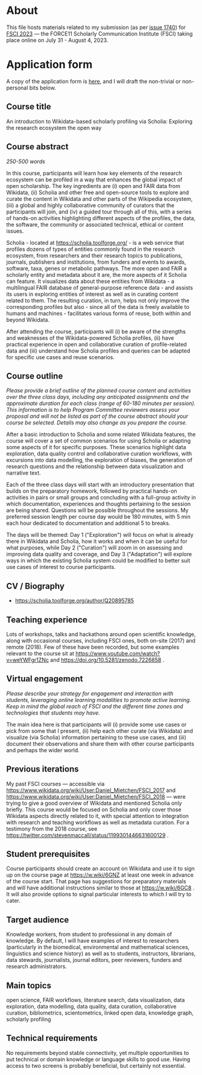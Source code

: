 # About

This file hosts materials related to my submission (as per [issue 1740](https://github.com/Daniel-Mietchen/ideas/issues/1740)) for [FSCI 2023](https://force11.org/fsci/2023/) &mdash; the FORCE11 Scholarly Communication Institute (FSCI) taking place online on July 31 - August 4, 2023.

# Application form

A copy of the application form is [here](https://github.com/Daniel-Mietchen/ideas/issues/1740#issuecomment-1404378112), and I will draft the non-trivial or non-personal bits below.

## Course title

An introduction to Wikidata-based scholarly profiling via Scholia: Exploring the research ecosystem the open way

## Course abstract
*250-500 words*

In this course, participants will learn how key elements of the research ecosystem can be profiled in a way that enhances the global impact of open scholarship. The key ingredients are (i) open and FAIR data from Wikidata, (ii) Scholia and other free and open-source tools to explore and curate the content in Wikidata and other parts of the Wikipedia ecosystem, (iii) a global and highly collaborative community of curators that the participants will join, and (iv) a guided tour through all of this, with a series of hands-on activities highlighting different aspects of the profiles, the data, the software, the community or associated technical, ethical or content issues.

Scholia - located at https://scholia.toolforge.org/ - is a web service that profiles dozens of types of entities commonly found in the research ecosystem, from researchers and their research topics to publications, journals, publishers and institutions, from funders and events to awards, software, taxa, genes or metabolic pathways. The more open and FAIR a scholarly entity and metadata about it are, the more aspects of it Scholia can feature. It visualizes data about these entities from Wikidata - a multilingual FAIR database of general-purpose reference data - and assists its users in exploring entities of interest as well as in curating content related to them. The resulting curation, in turn, helps not only improve the corresponding profiles but also - since all of the data is freely available to humans and machines - facilitates various forms of reuse, both within and beyond Wikidata.

After attending the course, participants will (i) be aware of the strengths and weaknesses of the Wikidata-powered Scholia profiles, (ii) have practical experience in open and collaborative curation of profile-related data and (iii) understand how Scholia profiles and queries can be adapted for specific use cases and reuse scenarios.

## Course outline
*Please provide a brief outline of the planned course content and activities over the three class days, including any anticipated assignments and the approximate duration for each class (range of 60-180 minutes per session). This information is to help Program Committee reviewers assess your proposal and will not be listed as part of the course abstract should your course be selected. Details may also change as you prepare the course.*

After a basic introduction to Scholia and some related Wikidata features, the course will cover a set of common scenarios for using Scholia or adapting some aspects of it for specific purposes. These scenarios highlight data exploration, data quality control and collaborative curation workflows, with excursions into data modelling, the exploration of biases, the generation of research questions and the relationship between data visualization and narrative text.

Each of the three class days will start with an introductory presentation that builds on the preparatory homework, followed by practical hands-on activities in pairs or small groups and concluding with a full-group activity in which documentation, experiences and thoughts pertaining to the session are being shared. Questions will be possible throughout the sessions. My preferred session length per course day would be 180 minutes, with 5 min each hour dedicated to documentation and additional 5 to breaks.

The days will be themed: Day 1 ("Exploration") will focus on what is already there in Wikidata and Scholia, how it works and when it can be useful for what purposes, while Day 2 ("Curation") will zoom in on assessing and improving data quality and coverage, and Day 3 ("Adaptation") will explore ways in which the existing Scholia system could be modified to better suit use cases of interest to course participants.

## CV / Biography

* https://scholia.toolforge.org/author/Q20895785

## Teaching experience

Lots of workshops, talks and hackathons around open scientific knowledge, along with occasional courses, including FSCI ones, both on-site (2017) and remote (2018). Few of these have been recorded, but some examples relevant to the course sit at https://www.youtube.com/watch?v=weYWFgr1ZNc and https://doi.org/10.5281/zenodo.7226858 .

## Virtual engagement

*Please describe your strategy for engagement and interaction with students, leveraging online learning modalities to promote active learning. Keep in mind the global reach of FSCI and the different time zones and technologies that students may have.*

The main idea here is that participants will (i) provide some use cases or pick from some that I present, (ii) help each other curate (via Wikidata) and visualize (via Scholia) information pertaining to these use cases, and (iii) document their observations and share them with other course participants and perhaps the wider world.

## Previous iterations

My past FSCI courses — accessible via https://www.wikidata.org/wiki/User:Daniel_Mietchen/FSCI_2017 and https://www.wikidata.org/wiki/User:Daniel_Mietchen/FSCI_2018 — were trying to give a good overview of Wikidata and mentioned Scholia only briefly. This course would be focused on Scholia and only cover those Wikidata aspects directly related to it, with special attention to integration with research and teaching workflows as well as metadata curation. For a testimony from the 2018 course, see https://twitter.com/stevenmaccall/status/1199301446631600129 .

## Student prerequisites

Course participants should create an account on Wikidata and use it to sign up on the course page at https://w.wiki/6GNZ at least one week in advance of the course start. That page has suggestions for preparatory materials and will have additional instructions similar to those at https://w.wiki/6GC8 . It will also provide options to signal particular interests to which I will try to cater. 

## Target audience

Knowledge workers, from student to professional in any domain of knowledge. By default, I will have examples of interest to researchers (particularly in the biomedical, environmental and mathematical sciences, linguistics and science history) as well as to students, instructors, librarians, data stewards, journalists, journal editors, peer reviewers, funders and research administrators.

## Main topics

open science, FAIR workflows, literature search, data visualization, data exploration, data modelling, data quality, data curation, collaborative curation, bibliometrics, scientometrics, linked open data, knowledge graph, scholarly profiling

## Technical requirements

No requirements beyond stable connectivity, yet multiple opportunities to put technical or domain knowledge or language skills to good use. Having access to two screens is probably beneficial, but certainly not essential.
